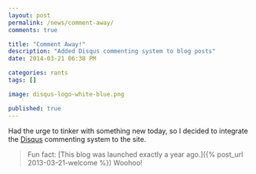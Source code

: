 ```yaml
---
layout: post
permalink: /news/comment-away/
comments: true

title: "Comment Away!"
description: "Added Disqus commenting system to blog posts"
date: 2014-03-21 06:38 PM

categories: rants
tags: []

image: disqus-logo-white-blue.png

published: true
---
```


Had the urge to tinker with something new today, so I decided to integrate the [Disqus](https://disqus.com/) commenting system to the site.

> Fun fact: [This blog was launched exactly a year ago.]({% post_url 2013-03-21-welcome %}) Woohoo!
